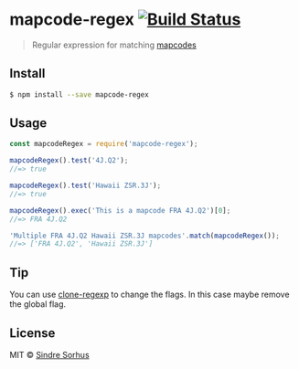 # mapcode-regex [![Build Status](https://travis-ci.org/sindresorhus/mapcode-regex.svg?branch=master)](https://travis-ci.org/sindresorhus/mapcode-regex)

> Regular expression for matching [mapcodes](http://www.mapcode.com/aboutmc.html)


## Install

```sh
$ npm install --save mapcode-regex
```


## Usage

```js
const mapcodeRegex = require('mapcode-regex');

mapcodeRegex().test('4J.Q2');
//=> true

mapcodeRegex().test('Hawaii ZSR.3J');
//=> true

mapcodeRegex().exec('This is a mapcode FRA 4J.Q2')[0];
//=> FRA 4J.Q2

'Multiple FRA 4J.Q2 Hawaii ZSR.3J mapcodes'.match(mapcodeRegex());
//=> ['FRA 4J.Q2', 'Hawaii ZSR.3J']
```


## Tip

You can use [clone-regexp](https://github.com/sindresorhus/clone-regexp) to change the flags. In this case maybe remove the global flag.


## License

MIT © [Sindre Sorhus](http://sindresorhus.com)
